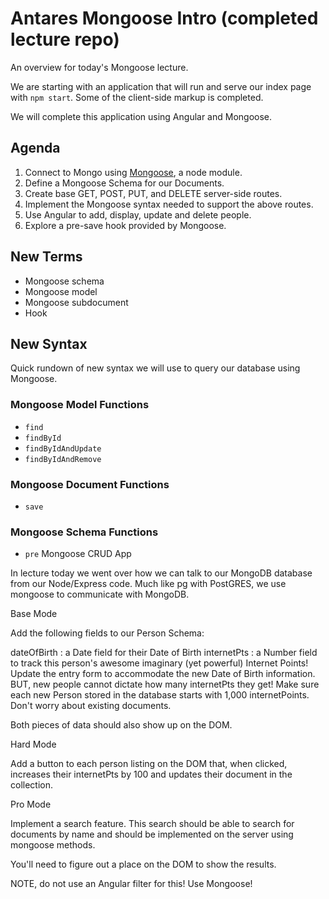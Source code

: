 # Antares Mongoose Intro (completed lecture repo)
An overview for today's Mongoose lecture.

We are starting with an application that will run and serve our
index page with `npm start`. Some of the client-side markup is completed.

We will complete this application using Angular and Mongoose.

## Agenda

1. Connect to Mongo using [Mongoose](http://mongoosejs.com/), a node module.
2. Define a Mongoose Schema for our Documents.
3. Create base GET, POST, PUT, and DELETE server-side routes.
4. Implement the Mongoose syntax needed to support the above routes.
5. Use Angular to add, display, update and delete people.
6. Explore a pre-save hook provided by Mongoose.

## New Terms

* Mongoose schema
* Mongoose model
* Mongoose subdocument
* Hook

## New Syntax

Quick rundown of new syntax we will use to query our database using Mongoose.

### Mongoose Model Functions

* `find`
* `findById`
* `findByIdAndUpdate`
* `findByIdAndRemove`

### Mongoose Document Functions

* `save`

### Mongoose Schema Functions

* `pre`
Mongoose CRUD App

In lecture today we went over how we can talk to our MongoDB database from our Node/Express code. Much like pg with PostGRES, we use mongoose to communicate with MongoDB.

Base Mode

Add the following fields to our Person Schema:

dateOfBirth : a Date field for their Date of Birth
internetPts : a Number field to track this person's awesome imaginary (yet powerful) Internet Points!
Update the entry form to accommodate the new Date of Birth information. BUT, new people cannot dictate how many internetPts they get! Make sure each new Person stored in the database starts with 1,000 internetPoints. Don't worry about existing documents.

Both pieces of data should also show up on the DOM.

Hard Mode

Add a button to each person listing on the DOM that, when clicked, increases their internetPts by 100 and updates their document in the collection.

Pro Mode

Implement a search feature. This search should be able to search for documents by name and should be implemented on the server using mongoose methods.

You'll need to figure out a place on the DOM to show the results.

NOTE, do not use an Angular filter for this! Use Mongoose!
